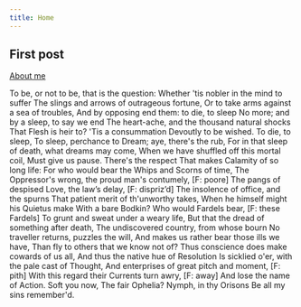 ```yaml
---
title: Home
---
```


## First post

[About me](about.md)



To be, or not to be, that is the question:
Whether 'tis nobler in the mind to suffer
The slings and arrows of outrageous fortune,
Or to take arms against a sea of troubles,
And by opposing end them: to die, to sleep
No more; and by a sleep, to say we end
The heart-ache, and the thousand natural shocks
That Flesh is heir to? 'Tis a consummation
Devoutly to be wished. To die, to sleep,
To sleep, perchance to Dream; aye, there's the rub,
For in that sleep of death, what dreams may come,
When we have shuffled off this mortal coil,
Must give us pause. There's the respect
That makes Calamity of so long life:
For who would bear the Whips and Scorns of time,
The Oppressor's wrong, the proud man's contumely, [F: poore]
The pangs of despised Love, the law’s delay, [F: dispriz’d]
The insolence of office, and the spurns
That patient merit of th'unworthy takes,
When he himself might his Quietus make
With a bare Bodkin? Who would Fardels bear, [F: these Fardels]
To grunt and sweat under a weary life,
But that the dread of something after death,
The undiscovered country, from whose bourn
No traveller returns, puzzles the will,
And makes us rather bear those ills we have,
Than fly to others that we know not of?
Thus conscience does make cowards of us all,
And thus the native hue of Resolution
Is sicklied o'er, with the pale cast of Thought,
And enterprises of great pitch and moment, [F: pith]
With this regard their Currents turn awry, [F: away]
And lose the name of Action. Soft you now,
The fair Ophelia? Nymph, in thy Orisons
Be all my sins remember'd. 
